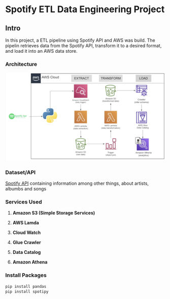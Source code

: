 # Spotify ETL Data Engineering Project

## Intro

In this project, a ETL pipeline using Spotify API and AWS was build. The pipelin retrieves data from the Spotify API, transform it to a desired format, and load it into an AWS data store. 

### Architecture
![Architecture Diagram](https://github.com/JKUOL/Spotify_data_pipeline/blob/main/ETL_schema.png)

### Dataset/API

[Spotify API](https://developer.spotify.com/documentation/web-api) containing information among other things, about artists, albumbs and songs 

### Services Used

1. **Amazon S3 (Simple Storage Services)**

2. **AWS Lamda**

3. **Cloud Watch**

4. **Glue Crawler**

5. **Data Catalog**

6. **Amazon Athena**


### Install Packages
```
pip install pandas
pip install spotipy
```
